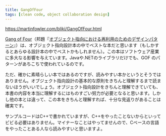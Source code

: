 ```yaml
---
title: GangOfFour
tags: [clean code, object collaboration design]
---
```


https://martinfowler.com/bliki/GangOfFour.html

[Gang of Four](http://www.amazon.com/exec/obidos/tg/detail/-/0201633612)（邦題『[オブジェクト指向における再利用のためのデザインパターン](http://www.amazon.co.jp/exec/obidos/ASIN/4797311126/)』）は、オブジェクト指向設計本の中でベストな本だと思います（もしかするとあらゆる設計本の中でベストかもしれません）。この本はソフトウェア産業に多大なる影響を与えています。Javaや.NETのライブラリだけでも、GOF のパターンがあちこちで使われているのです。

ただ、確かに素晴らしい本ではあるのですが、読みやすい本かというとそうではありません。オブジェクト指向設計の基本的な原則をきちんと理解するまで読まないほうがいいでしょう。オブジェクト指向設計をきちんと理解できていても、本書の内容を本当に理解するにはものすごい努力が必要となると思います。しかし他の本とは違って、この本をきちんと理解すれば、十分な見返りがあることは確実です。

サンプルコードはC++で書かれていますが、C++をやったことないからといってビビる必要はありません。マイナーなことはやってませんので、Cベースの言語をやったことある人なら読みやすいと思いますよ。
